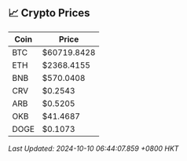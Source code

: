 ## 📈 Crypto Prices

| Coin | Price |
| ---- | ----- |
| BTC | $60719.8428 |
| ETH | $2368.4155 |
| BNB | $570.0408 |
| CRV | $0.2543 |
| ARB | $0.5205 |
| OKB | $41.4687 |
| DOGE | $0.1073 |

_Last Updated: 2024-10-10 06:44:07.859 +0800 HKT_